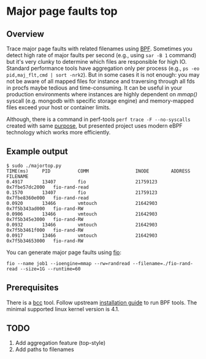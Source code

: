 # Major page faults top

## Overview

Trace major page faults with related filenames using [BPF](https://lwn.net/Articles/740157/). Sometimes you detect high rate of major faults per second (e.g., using ```sar -B 1``` command) but it's very clunky to determine which files are responsible for high IO. Standard performance tools have aggregation only per process (e.g., ```ps -eo pid,maj_flt,cmd | sort -nrk2```). But in some cases it is not enough: you may not be aware of all mapped files for instance and traversing through all fds in procfs maybe tedious and time-consuming.
It can be useful in your production environments where instances are highly dependent on *mmap()* syscall (e.g. mongodb with specific storage engine) and memory-mapped files exceed your host or container limits.

Although, there is a command in perf-tools ```perf trace -F --no-syscalls``` created with same [purpose](https://lore.kernel.org/patchwork/patch/474548/), but presented project uses modern eBPF technology which works more efficiently.

## Example output

```
$ sudo ./majortop.py                                            
TIME(ms)     PID          COMM                 INODE        ADDRESS          FILENAME     
0.4917       13407        fio                  21759123     0x7fbe57dc2000   fio-rand-read
0.1570       13407        fio                  21759123     0x7fbe8360e000   fio-rand-read
0.0920       13466        vmtouch              21642903     0x7f5b343ad000   fio-rand-RW
0.0906       13466        vmtouch              21642903     0x7f5b345e3000   fio-rand-RW
0.0932       13466        vmtouch              21642903     0x7f5b3461f000   fio-rand-RW
0.0917       13466        vmtouch              21642903     0x7f5b34653000   fio-rand-RW
```

You can generate major page faults using [fio](https://github.com/axboe/fio):

```
fio --name job1 --ioengine=mmap --rw=randread --filename=./fio-rand-read --size=1G --runtime=60
```

## Prerequisites

There is a [bcc](https://raw.githubusercontent.com/iovisor/bcc/) tool. Follow upstream [installation guide](https://github.com/iovisor/bcc/blob/master/INSTALL.md) to run BPF tools. The minimal supported linux kernel version is 4.1.


## TODO

1. Add aggregation feature (top-style)
2. Add paths to filenames
